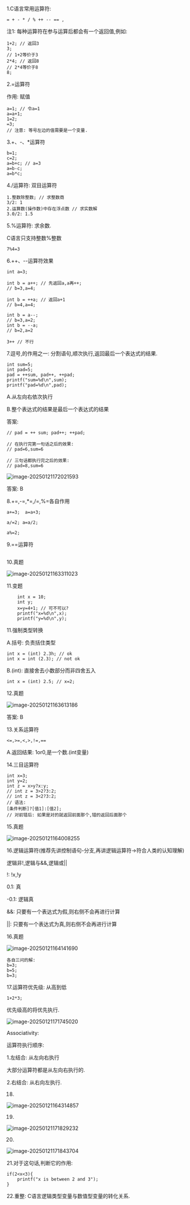 1.C语言常用运算符:	

```
= + - * / % ++ -- == ,
```

注1: 每种运算符在参与运算后都会有一个返回值,例如:

```
1+2; // 返回3
3;
// 1+2等价于3
2*4; // 返回8
// 2*4等价于8
8;
```



2.=运算符

作用: 赋值

```
a=1; // 令a=1
a=a+1;
1=2;
=3;
// 注意: 等号左边的值需要是一个变量.
```



3.+、-、*运算符

```
b=1;
c=2;
a=b+c; // a=3
a=b-c; 
a=b*c;
```



4./运算符: 双目运算符

```
1.整数除整数; // 求整数商
3/2: 1
2.运算数(操作数)中存在浮点数 // 求实数解
3.0/2: 1.5
```



5.%运算符: 求余数.

C语言只支持整数%整数

```
7%4=3
```



6.++、--运算符效果

```
int a=3;

int b = a++; // 先返回a,a再++;
// b=3,a=4;

int b = ++a; // 返回a+1
// b=4,a=4;

int b = a--;
// b=3,a=2;
int b = --a;
// b=2,a=2

3++ // 不行
```



7.逗号,的作用之一: 分割语句,顺次执行,返回最后一个表达式的结果.

```
int sum=5;
int pad=5;
pad = ++sum, pad++, ++pad; 
printf("sum=%d\n",sum);
printf("pad=%d\n",pad);
```

A.从左向右依次执行

B.整个表达式的结果是最后一个表达式的结果

答案:

```
// pad = ++ sum; pad++; ++pad;

// 在执行完第一句话之后的效果:
// pad=6,sum=6

// 三句话都执行完之后的效果:
// pad=8,sum=6
```



![image-20250121172021593](Pics/image-20250121172021593.png)

答案: B



8.+=,-=,*=,/=,%=各自作用

```
a+=3;  a=a+3;

a/=2; a=a/2;

a%=2;
```



9.==运算符

```

```





10.真题

![image-20250121163311023](Pics/image-20250121163311023.png)

11.变题

```
    int x = 10;
    int y;
    x=y=4+1; // 可不可以?
    printf("x=%d\n",x);
    printf("y=%d\n",y);
```



11.强制类型转换

A.括号: 负责括住类型

```
int x = (int) 2.3h; // ok
int x = int (2.3); // not ok
```

B.(int): 直接舍去小数部分而非四舍五入

```
int x = (int) 2.5; // x=2;
```



12.真题

![image-20250121163613186](Pics/image-20250121163613186.png)

答案: B

13.关系运算符

```
<=,>=,<,>,!=,==
```

A.返回结果: 1or0,是一个数.(int变量)



14.三目运算符

```
int x=3;
int y=2;
int z = x>y?x:y;
// int z = 3>2?3:2;
// int z = 3<2?3:2;
// 语法:
[条件判断]?[值1]:[值2];
// 对前错后: 如果是对的就返回前面那个,错的返回后面那个
```



15.真题

![image-20250121164008255](Pics/image-20250121164008255.png)

16.逻辑运算符(推荐先讲控制语句-分支,再讲逻辑运算符&rarr;符合人类的认知理解)

逻辑非!,逻辑与&&,逻辑或||

!: !x,!y

0.1: 真

-0.1: 逻辑真

&&: 只要有一个表达式为假,则右侧不会再进行计算

||: 只要有一个表达式为真,则右侧不会再进行计算

16.真题

![image-20250121164141690](Pics/image-20250121164141690.png)

```
各自三问的解:
b=3;
b=5;
b=3;
```

17.运算符优先级: 从高到低

```
1+2*3;
```



优先级高的将优先执行.

![image-20250121171745020](Pics/image-20250121171745020.png)

Associativity:

运算符执行顺序:

1.左结合: 从左向右执行

大部分运算符都是从左向右执行的.

2.右结合: 从右向左执行.

18.

![image-20250121164314857](Pics/image-20250121164314857.png)



19.

![image-20250121171829232](Pics/image-20250121171829232.png)



20.

![image-20250121171843704](Pics/image-20250121171843704.png)

21.对于这句话,判断它的作用:

```
if(2<x<3){
	printf("x is between 2 and 3");
}
```

22.重整: C语言逻辑类型变量与数值型变量的转化关系.